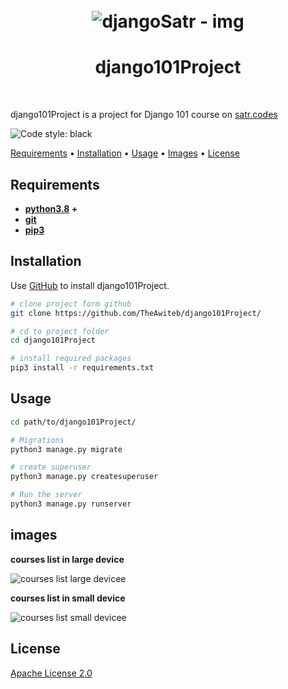 <div align="center">
<h1 >
<br>
<a><img src="https://www.logosurfer.com/wp-content/uploads/2018/03/django-logo_0.png" alt="djangoSatr - img"></a>
<br>

# django101Project

<br>
</h1>
</div>

django101Project is a project for Django 101 course on [satr.codes](https://satr.codes)

![Code style: black](https://img.shields.io/badge/code%20style-black-000000.svg)

[Requirements](#Requirements)
•
[Installation](#Installation)
•
[Usage](#Usage)
•
[Images](#Images)
•
[License](#License)

## Requirements

* **[python3.8](https://www.python.org/downloads/) +**
* **[git](https://git-scm.com/)**
* **[pip3](https://pip.pypa.io/en/stable/installation/)**

## Installation

Use [GitHub](https://github.com) to install django101Project.

```bash
# clone project form github
git clone https://github.com/TheAwiteb/django101Project/

# cd to project folder
cd django101Project

# install required packages
pip3 install -r requirements.txt
```

## Usage

```bash
cd path/to/django101Project/

# Migrations
python3 manage.py migrate

# create superuser 
python3 manage.py createsuperuser

# Run the server
python3 manage.py runserver 
```

## images

**courses list in large device**

![courses list large devicee](https://i.suar.me/ByWmd/l)

**courses list in small device**

![courses list small devicee](https://i.suar.me/QEr8O/l)

## License

[Apache License 2.0](https://www.apache.org/licenses/LICENSE-2.0.html)
